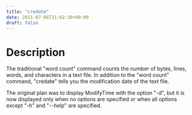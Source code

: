 ```yaml
---
title: "credate"
date: 2021-07-06T21:02:30+09:00
draft: false
---
```


# Description
The traditional "word count" command counts the number of bytes, lines, words, and characters in a text file.
In addition to the "word count" command, "credate" tells you the modification date of the text file.

The original plan was to display ModifyTime with the option "-d", but it is now displayed only when no options are specified or when all options except "-h" and "--help" are specified.








